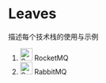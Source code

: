 # Leaves

描述每个技术栈的使用与示例
 
1. <img src="http://rocketmq.apache.org/favicon.ico" alt="Sample"  width="25" height="25"> RocketMQ
2. <img src="http://www.rabbitmq.com/favicon.ico" alt="Sample"  width="25" height="25"> RabbitMQ
